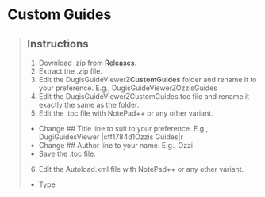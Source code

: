 # Custom Guides

> ## Instructions
> 
> 1. Download .zip from [Releases](https://github.com/Caluril/CustomGuides/releases).
> 2. Extract the .zip file.
> 3. Edit the DugisGuideViewerZ**CustomGuides** folder and rename it to your preference.
> E.g., DugisGuideViewerZOzzisGuides
> 4. Edit the DugisGuideViewerZCustomGuides.toc file and rename it exactly the same as the folder.
> 5. Edit the .toc file with NotePad++ or any other variant.
> 	* Change ## Title line to suit to your preference.
> 	E.g., DugiGuidesViewer |cff1784d1Ozzis Guides|r
> 	* Change ## Author line to your name.
> 	E.g., Ozzi
> 	* Save the .toc file.
> 6. Edit the Autoload.xml file with NotePad++ or any other variant.
> 	* Type <Script file='Achievements\NameOfGuide.lua'/> in their desired locations. it's commented to help organising the guides.
> 	* Save the .xml file.
> 7. Create Guide Categories inside the Guides folder.
> E.g., Achievements
> 8. Edit NPCs_enUS.lua with NotePad++ or any other variant.
> 	* Using [WowHead](www.wowhead.com) input NPCID's.
> 	* E.g., www.wowhead.com/npc=135775
> 	* Copy the name.
> 	E.g., Scouting Map
> 	* Input the information in as follows:
> 	[135775] = "Scouting Map",
> 	* Save the file.
> 9. If you use a different locale language other than enUS, you will need to copy the locale language file from DugiGuides\Localization and copy the NPCs_xxXX.lua.
> xxXX will be deDE, esES, frFR, koKO etc.
> 	a. Edit the locale language file you copied, remove all the NPCid's and place yours in your chosen locale language.
> 	E.g., [144946] = "Ivus der Waldlord",
> 	E.g., These can also be found using de.wowhead.com and using the same NPCid in the same style as enUS.

Please bare with me as I will try to finish the documentation on how to write your own guide. Once I am finished, it will be included in this Getting Started pack.
